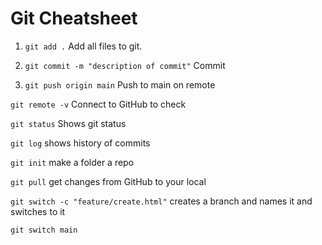 # Git Cheatsheet

1. `git add .` Add all files to git.

2. `git commit -m "description of commit"` Commit

3. `git push origin main` Push to main on remote

`git remote -v`
Connect to GitHub to check

`git status` Shows git status

`git log` shows history of commits

`git init` make a folder a repo

`git pull` get changes from GitHub to your local

`git switch -c "feature/create.html"` creates a branch and names it and switches to it

`git switch main`
